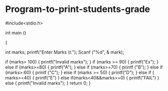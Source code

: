 # Program-to-print-students-grade
#include<stdio.h>

int main ()

{

   int marks;
   printf("Enter Marks \t:");
   Scanf ("%d", & mark);

   if (marks> 100)
   {
     printf("Invalid marks");
   }
   if (marks >= 90)
   {
     printf("Ex");
   }
   else if (marks>=80)
   {
     printf("A");
   }
   else if (marks>=70)
   {
     printf ("B");
   }
   else if (marks>:60)
   {
     printf ("C");
   }
   else if (marks >= 50)
   {
     printf("D");
   }
   else if ( marks>=40)
   {
     printf("E")
   }
   else if(marks<40&&marks>=0)
   {
     printf("FAIL")
   }
   else
   {
     printf("Invalid marks");
   }
   return 0;
}
     
